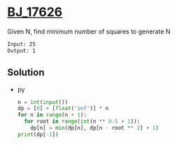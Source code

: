 # [BJ_17626](https://acmicpc.net/problem/17626)

Given N, find minimum number of squares to generate N

```txt
Input: 25
Output: 1
```

## Solution

* py

  ```py
  n = int(input())
  dp = [0] + [float('inf')] * n
  for n in range(n + 1):
    for root in range(int(n ** 0.5 + 1)):
      dp[n] = min(dp[n], dp[n - root ** 2] + 1)
  print(dp[-1])
  ```
